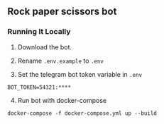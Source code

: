 ## Rock paper scissors bot

### Running It Locally

1. Download the bot.

2. Rename ```.env.example``` to ```.env```

3. Set the telegram bot token variable in ```.env```
```
BOT_TOKEN=54321:****
```

4. Run bot with docker-compose
```
docker-compose -f docker-compose.yml up --build
```
